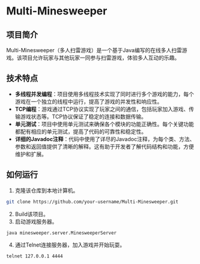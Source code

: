 # Multi-Minesweeper

## 项目简介

Multi-Minesweeper（多人扫雷游戏）是一个基于Java编写的在线多人扫雷游戏。该项目允许玩家与其他玩家一同参与扫雷游戏，体验多人互动的乐趣。

## 技术特点

- **多线程并发编程**：项目使用多线程技术实现了同时进行多个游戏的能力，每个游戏在一个独立的线程中运行，提高了游戏的并发性和响应性。
- **TCP编程**：游戏通过TCP协议实现了玩家之间的通信，包括玩家加入游戏、传输游戏状态等。TCP协议保证了稳定的连接和数据传输。
- **单元测试**：项目中使用单元测试来确保各个模块的功能正确性。每个关键功能都配有相应的单元测试，提高了代码的可靠性和稳定性。
- **详细的Javadoc注释**：代码中使用了详尽的Javadoc注释，为每个类、方法、参数和返回值提供了清晰的解释。这有助于开发者了解代码结构和功能，方便维护和扩展。

## 如何运行

1. 克隆该仓库到本地计算机。
```bash
git clone https://github.com/your-username/Multi-Minesweeper.git
```

2. Build该项目。
3. 启动游戏服务器。
```bash
java minesweeper.server.MinesweeperServer
```

4. 通过Telnet连接服务器，加入游戏并开始玩耍。
```bash
telnet 127.0.0.1 4444
```